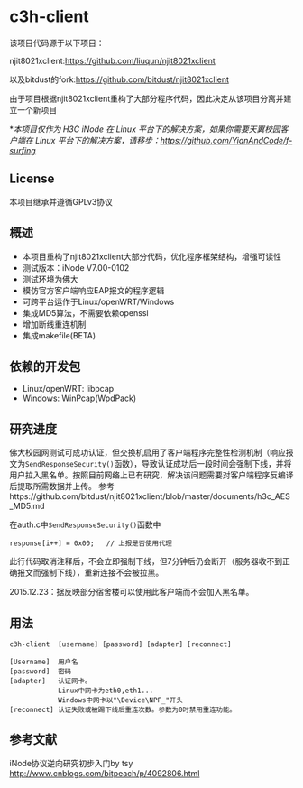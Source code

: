 c3h-client
===========
该项目代码源于以下项目：

njit8021xclient:https://github.com/liuqun/njit8021xclient

以及bitdust的fork:https://github.com/bitdust/njit8021xclient

由于项目根据njit8021xclient重构了大部分程序代码，因此决定从该项目分离并建立一个新项目

**本项目仅作为 H3C iNode 在 Linux 平台下的解决方案，如果你需要天翼校园客户端在 Linux 平台下的解决方案，请移步：https://github.com/YianAndCode/f-surfing*

License
---------
本项目继承并遵循GPLv3协议

概述
-----
* 本项目重构了njit8021xclient大部分代码，优化程序框架结构，增强可读性
* 测试版本：iNode V7.00-0102
* 测试环境为佛大
* 模仿官方客户端响应EAP报文的程序逻辑
* 可跨平台运作于Linux/openWRT/Windows
* 集成MD5算法，不需要依赖openssl
* 增加断线重连机制
* 集成makefile(BETA)

依赖的开发包
--------
* Linux/openWRT: libpcap
* Windows: WinPcap(WpdPack)

研究进度
-----
佛大校园网测试可成功认证，但交换机启用了客户端程序完整性检测机制（响应报文为`SendResponseSecurity()`函数），导致认证成功后一段时间会强制下线，并将用户拉入黑名单。按照目前网络上已有研究，解决该问题需要对客户端程序反编译后提取所需数据并上传。
参考https://github.com/bitdust/njit8021xclient/blob/master/documents/h3c_AES_MD5.md

在auth.c中`SendResponseSecurity()`函数中
```
response[i++] = 0x00;	// 上报是否使用代理
```
此行代码取消注释后，不会立即强制下线，但7分钟后仍会断开（服务器收不到正确报文而强制下线），重新连接不会被拉黑。

2015.12.23：据反映部分宿舍楼可以使用此客户端而不会加入黑名单。

用法
-----
```
c3h-client  [username] [password] [adapter] [reconnect]

[Username]	用户名
[password]	密码
[adapter]	认证网卡。
			Linux中网卡为eth0,eth1...
			Windows中网卡以"\Device\NPF_"开头
[reconnect]	认证失败或被踢下线后重连次数。参数为0时禁用重连功能。
```

参考文献
---------
iNode协议逆向研究初步入门by tsy http://www.cnblogs.com/bitpeach/p/4092806.html
